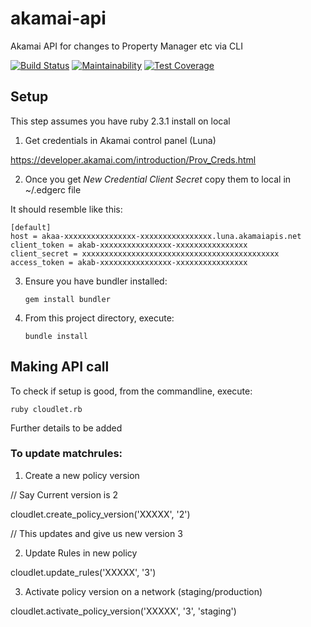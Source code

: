 # akamai-api

Akamai API for changes to Property Manager etc via CLI

[![Build Status](https://travis-ci.org/gouravtiwari/akamai-cloudlet-updater.svg?branch=master)](https://travis-ci.org/gouravtiwari/akamai-cloudlet-updater) [![Maintainability](https://api.codeclimate.com/v1/badges/9c35e419deec5c546f4e/maintainability)](https://codeclimate.com/github/gouravtiwari/akamai-cloudlet-manager/maintainability) [![Test Coverage](https://api.codeclimate.com/v1/badges/9c35e419deec5c546f4e/test_coverage)](https://codeclimate.com/github/gouravtiwari/akamai-cloudlet-manager/test_coverage)

## Setup

This step assumes you have ruby 2.3.1 install on local
1. Get credentials in Akamai control panel (Luna)

https://developer.akamai.com/introduction/Prov_Creds.html

2. Once you get *New Credential Client Secret* copy them to local in ~/.edgerc file

It should resemble like this:

	[default]
	host = akaa-xxxxxxxxxxxxxxxx-xxxxxxxxxxxxxxxx.luna.akamaiapis.net
	client_token = akab-xxxxxxxxxxxxxxxx-xxxxxxxxxxxxxxxx
	client_secret = xxxxxxxxxxxxxxxxxxxxxxxxxxxxxxxxxxxxxxxxxxxx
	access_token = akab-xxxxxxxxxxxxxxxx-xxxxxxxxxxxxxxxx


3. Ensure you have bundler installed:

	```
	gem install bundler
	```

4. 	From this project directory, execute:

	```
	bundle install
	```

## Making API call

To check if setup is good, from the commandline, execute:

	ruby cloudlet.rb

Further details to be added

### To update matchrules:

1. Create a new policy version

  // Say Current version is 2

  cloudlet.create_policy_version('XXXXX', '2')

  // This updates and give us new version 3

2. Update Rules in new policy

  cloudlet.update_rules('XXXXX', '3')

3. Activate policy version on a network (staging/production)

  cloudlet.activate_policy_version('XXXXX', '3', 'staging')
